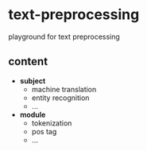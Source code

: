 # text-preprocessing
playground for text preprocessing

## content
- **subject**
    - machine translation
    - entity recognition
    - ...
- **module**
    - tokenization
    - pos tag
    - ...

